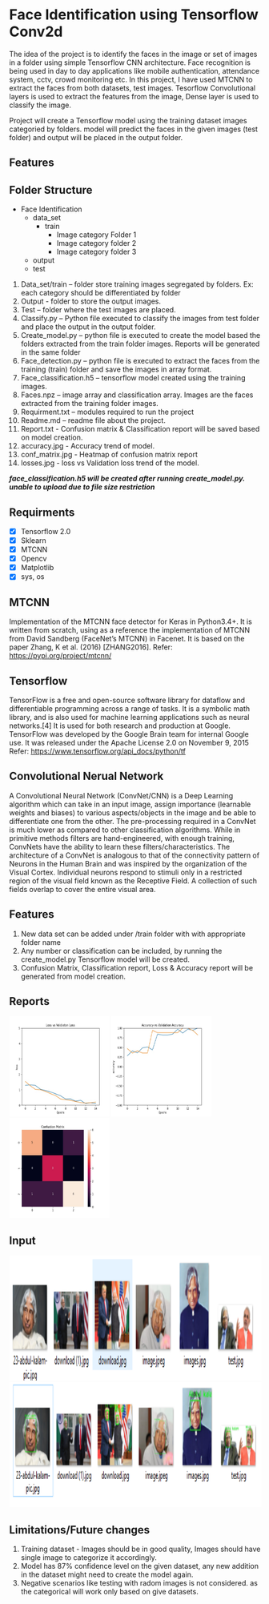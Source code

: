 # Face Identification using Tensorflow Conv2d 
The idea of the project is to identify the faces in the image or set of images in a folder using simple Tensorflow CNN architecture. Face recognition is being used in day to day applications like mobile authentication, attendance system, cctv, crowd monitoring etc. In this project, I have used MTCNN to extract the faces from both datasets, test images. Tesorflow Convolutional layers is used to extract the features from the image, Dense layer is used to classify the image. 

Project will create a Tensorflow model using the training dataset images categoried by folders. model will predict the faces in the given images (test folder) and output will be placed in the output folder. 

## Features
## Folder Structure

* Face Identification
  - data_set
      - train
        - Image category Folder 1
        - Image category folder 2
        - Image category folder 3
  - output
  - test


1.	Data_set/train – folder store training images segregated by folders. Ex: each category should be differentiated by folder
2.	Output  - folder to store the output images. 
3.	Test – folder where the test images are placed. 
4.	Classify.py – Python file executed to classify the images from test folder and place the output in the output folder. 
5.	Create_model.py – python file is executed to create the model based the folders extracted from the train folder images. Reports will be generated in the same folder 
6.	Face_detection.py – python file is executed to extract the faces from the training (train) folder and save the images in array format. 
7.	Face_classification.h5 – tensorflow model created using the training images. 
8.	Faces.npz – image array and classification array. Images are the faces extracted from the training folder images. 
9.	Requirment.txt – modules required to run the project
10.	Readme.md – readme file about the project. 
11. Report.txt - Confusion matrix & Classification report will be saved based on model creation. 
12. accuracy.jpg - Accuracy trend of model.
13. conf_matrix.jpg - Heatmap of confusion matrix report
14. losses.jpg - loss vs Validation loss trend of the model. 

***face_classification.h5 will be created after running create_model.py. unable to upload due to file size restriction***

## Requirments
  - [x] Tensorflow 2.0
  - [x] Sklearn 
  - [x] MTCNN
  - [x] Opencv
  - [x] Matplotlib
  - [x] sys, os

## MTCNN
Implementation of the MTCNN face detector for Keras in Python3.4+. It is written from scratch, using as a reference the implementation of MTCNN from David Sandberg (FaceNet’s MTCNN) in Facenet. It is based on the paper Zhang, K et al. (2016) [ZHANG2016]. 
Refer: https://pypi.org/project/mtcnn/

## Tensorflow
TensorFlow is a free and open-source software library for dataflow and differentiable programming across a range of tasks. It is a symbolic math library, and is also used for machine learning applications such as neural networks.[4] It is used for both research and production at Google. TensorFlow was developed by the Google Brain team for internal Google use. It was released under the Apache License 2.0 on November 9, 2015
Refer:  https://www.tensorflow.org/api_docs/python/tf

## Convolutional Nerual Network
A Convolutional Neural Network (ConvNet/CNN) is a Deep Learning algorithm which can take in an input image, assign importance (learnable weights and biases) to various aspects/objects in the image and be able to differentiate one from the other. The pre-processing required in a ConvNet is much lower as compared to other classification algorithms. While in primitive methods filters are hand-engineered, with enough training, ConvNets have the ability to learn these filters/characteristics.
The architecture of a ConvNet is analogous to that of the connectivity pattern of Neurons in the Human Brain and was inspired by the organization of the Visual Cortex. Individual neurons respond to stimuli only in a restricted region of the visual field known as the Receptive Field. A collection of such fields overlap to cover the entire visual area.

## Features
1. New data set can be added under /train folder with with appropriate folder name
2. Any number or classification can be included, by running the create_model.py Tensorflow model will be created. 
3. Confusion Matrix, Classification report, Loss & Accuracy report will be generated from model creation. 

## Reports
  <img width="200" height="200" alt="Losses" src="https://github.com/gcmadhan/Face_Identification/blob/master/losses.jpg">  <img width="200" height="200" alt="accuracy" src="https://github.com/gcmadhan/Face_Identification/blob/master/accuracy.jpg">   <img width="200" height="200" alt="Confusion Matrix" src="https://github.com/gcmadhan/Face_Identification/blob/master/conf_matrix.jpg">


## Input
 <img height="250" alt="test images" src="https://github.com/gcmadhan/Face_Identification/blob/master/Readme/Capture.PNG">
 <img height="250" alt="accuracy" src="https://github.com/gcmadhan/Face_Identification/blob/master/Readme/output.PNG">


## Limitations/Future changes
1. Training dataset - Images should be in good quality, Images should have single image to categorize it accordingly. 
2. Model has 87% confidence level on the given dataset, any new addition in the dataset might need to create the model again. 
3. Negative scenarios like testing with radom images is not considered. as the categorical will work only based on give datasets. 





